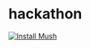 # hackathon

[![Install Mush](https://github.com/javanile/hackathon/actions/workflows/project@francescobianco@matrix-theme.yml/badge.svg)](https://github.com/javanile/hackathon/actions/workflows/project@francescobianco@matrix-theme.yml)